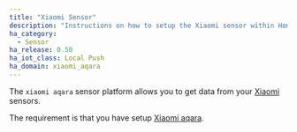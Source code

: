 ```yaml
---
title: "Xiaomi Sensor"
description: "Instructions on how to setup the Xiaomi sensor within Home Assistant."
ha_category:
  - Sensor
ha_release: 0.50
ha_iot_class: Local Push
ha_domain: xiaomi_aqara
---
```


The `xiaomi aqara` sensor platform allows you to get data from your [Xiaomi](https://www.mi.com/en/) sensors.

The requirement is that you have setup [Xiaomi aqara](/integrations/xiaomi_aqara/).
